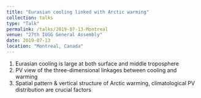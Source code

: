 ```yaml
---
title: "Eurasian cooling linked with Arctic warming"
collection: talks
type: "Talk"
permalink: /talks/2019-07-13-Montreal
venue: "27th IUGG General Assembly"
date: 2019-07-13
location: "Montreal, Canada"
---
```


1. Eurasian cooling is large at both surface and middle troposphere  
2. PV view of the three-dimensional linkages between cooling and warming  
3. Spatial pattern & vertical structure of Arctic warming, climatological PV  distribution are crucial factors  

